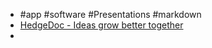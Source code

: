 - #app #software #Presentations #markdown
- [HedgeDoc - Ideas grow better together](https://hedgedoc.gnome.org/)
-